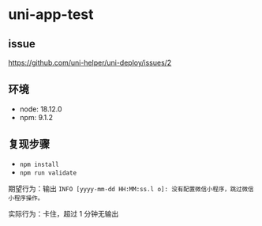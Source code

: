 # uni-app-test

## issue

<https://github.com/uni-helper/uni-deploy/issues/2>

## 环境

- node: 18.12.0
- npm: 9.1.2

## 复现步骤

- `npm install`
- `npm run validate`

期望行为：输出 `INFO [yyyy-mm-dd HH:MM:ss.l o]: 没有配置微信小程序，跳过微信小程序操作。`

实际行为：卡住，超过 1 分钟无输出
